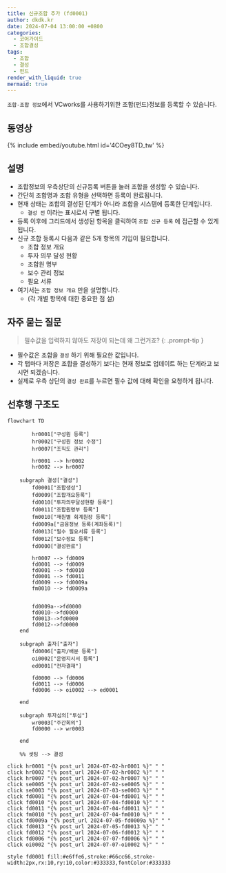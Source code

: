 ```yaml
---
title: 신규조합 추가 (fd0001)
author: dkdk.kr
date: 2024-07-04 13:00:00 +0800
categories:
  - 코어가이드
  - 조합결성
tags:
  - 조합
  - 결성
  - 펀드
render_with_liquid: true
mermaid: true
---
```

`조합-조합 정보`에서 VCworks를 사용하기위한 조합(펀드)정보를 등록할 수 있습니다.

## 동영상

{% include embed/youtube.html id='4COey8TD_tw' %}

## 설명

- 조합정보의 우측상단의 신규등록 버튼을 눌러 조합을 생성할 수 있습니다.
- 간단히 조합명과 조합 유형을 선택하면 등록이 완료됩니다.
- 현재 상태는 조합의 결성된 단계가 아니라 조합을 시스템에 등록한 단계입니다.
	- `결성 전` 이라는 표시로서 구별 됩니다.
- 등록 이후에 그리드에서 생성된 항목을 클릭하여 `조합 신규 등록` 에 접근할 수 있게 됩니다.
- 신규 조합 등록시 다음과 같은 5개 항목의 기입이 필요합니다.
	- 조합 정보 개요
	- 투자 의무 달성 현황
	- 조합원 명부
	- 보수 관리 정보
	- 필요 서류
- 여기서는 `조합 정보 개요` 만을 설명합니다.
	- (각 개별 항목에 대한 중요한 점 설)
	
## 자주 묻는 질문

> 필수값을 입력하지 않아도 저장이 되는데 왜 그런거죠?
{: .prompt-tip }

- 필수값은 조합을 `결성` 하기 위해 필요한 값입니다. 
- 각 탭마다 저장은 조합을 결성하기 보다는 현재 정보로 업데이트 하는 단계라고 보시면 되겠습니다.
- 실제로 우측 상단의 `결성 완료`를 누르면 필수 값에 대해 확인을 요청하게 됩니다.




## 선후행 구조도

```mermaid
flowchart TD

        hr0001["구성원 등록"]
        hr0002["구성원 정보 수정"]
        hr0007["조직도 관리"]

        hr0001 --> hr0002
        hr0002 --> hr0007

    subgraph 결성["결성"]
        fd0001["조합생성"]
        fd0009["조합개요등록"]
        fd0010["투자의무달성현황 등록"]
        fd0011["조합원명부 등록"]
        fm0010["재원별 회계원장 등록"]
        fd0009a["금융정보 등록(계좌등록)"]
        fd0013["필수 필요서류 등록"]
        fd0012["보수정보 등록"]
        fd0000["결성완료"]

        hr0007 --> fd0009
        fd0001 --> fd0009
        fd0001 --> fd0010
        fd0001 --> fd0011 
        fd0009 --> fd0009a 
        fm0010 --> fd0009a


        fd0009a-->fd0000
        fd0010-->fd0000
        fd0013-->fd0000
        fd0012-->fd0000
    end

    subgraph 출자["출자"]
        fd0006["출자/배분 등록"]
        oi0002["운영지시서 등록"]
        ed0001["전자결재"]

        fd0000 --> fd0006
        fd0011 --> fd0006
        fd0006 --> oi0002 --> ed0001

    end

    subgraph 투자심의["투심"]
        wr0003["주간회의"]
        fd0000 --> wr0003

    end

    %% 셋팅 --> 결성
    
click hr0001 "{% post_url 2024-07-02-hr0001 %}" " "
click hr0002 "{% post_url 2024-07-02-hr0002 %}" " "
click hr0007 "{% post_url 2024-07-02-hr0007 %}" " "
click se0005 "{% post_url 2024-07-02-se0005 %}" " "
click se0003 "{% post_url 2024-07-03-se0003 %}" " "
click fd0001 "{% post_url 2024-07-04-fd0001 %}" " "
click fd0010 "{% post_url 2024-07-04-fd0010 %}" " "
click fd0011 "{% post_url 2024-07-04-fd0011 %}" " "
click fm0010 "{% post_url 2024-07-04-fm0010 %}" " "
click fd0009a "{% post_url 2024-07-05-fd0009a %}" " "
click fd0013 "{% post_url 2024-07-05-fd0013 %}" " "
click fd0012 "{% post_url 2024-07-06-fd0012 %}" " "
click fd0006 "{% post_url 2024-07-07-fd0006 %}" " "
click oi0002 "{% post_url 2024-07-07-oi0002 %}" " "

style fd0001 fill:#e6ffe6,stroke:#66cc66,stroke-width:2px,rx:10,ry:10,color:#333333,fontColor:#333333
```
